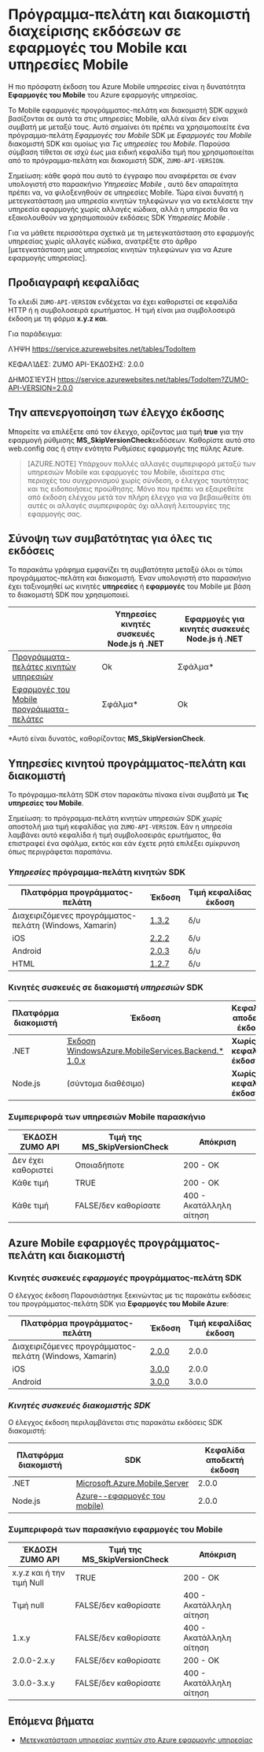 <properties
  pageTitle="Πρόγραμμα-πελάτη και διακομιστή διαχείρισης εκδόσεων SDK σε εφαρμογές του Mobile και υπηρεσίες Mobile | Azure εφαρμογής υπηρεσίας"
  description="Λίστα του προγράμματος-πελάτη SDK και της συμβατότητας με τις εκδόσεις SDK διακομιστή υπηρεσιών Mobile και τις εφαρμογές του Mobile Azure"
  services="app-service\mobile"
  documentationCenter=""
  authors="adrianhall"
  manager="erikre"
  editor=""/>

<tags
  ms.service="app-service-mobile"
  ms.workload="mobile"
  ms.tgt_pltfrm="mobile-multiple"
  ms.devlang="dotnet"
  ms.topic="article"
  ms.date="10/01/2016"
  ms.author="adrianha"/>

# <a name="client-and-server-versioning-in-mobile-apps-and-mobile-services"></a>Πρόγραμμα-πελάτη και διακομιστή διαχείρισης εκδόσεων σε εφαρμογές του Mobile και υπηρεσίες Mobile

Η πιο πρόσφατη έκδοση του Azure Mobile υπηρεσίες είναι η δυνατότητα **Εφαρμογές του Mobile** του Azure εφαρμογής υπηρεσίας.

Το Mobile εφαρμογές προγράμματος-πελάτη και διακομιστή SDK αρχικά βασίζονται σε αυτά τα στις υπηρεσίες Mobile, αλλά είναι *δεν* είναι συμβατή με μεταξύ τους.
Αυτό σημαίνει ότι πρέπει να χρησιμοποιείτε ένα πρόγραμμα-πελάτη *Εφαρμογές του Mobile* SDK με *Εφαρμογές του Mobile* διακομιστή SDK και ομοίως για *Τις υπηρεσίες του Mobile*. Παρούσα σύμβαση τίθεται σε ισχύ έως μια ειδική κεφαλίδα τιμή που χρησιμοποιείται από το πρόγραμμα-πελάτη και διακομιστή SDK, `ZUMO-API-VERSION`.

Σημείωση: κάθε φορά που αυτό το έγγραφο που αναφέρεται σε έναν υπολογιστή στο παρασκήνιο *Υπηρεσίες Mobile* , αυτό δεν απαραίτητα πρέπει να, να φιλοξενηθούν σε υπηρεσίες Mobile. Τώρα είναι δυνατή η μετεγκατάσταση μια υπηρεσία κινητών τηλεφώνων για να εκτελέσετε την υπηρεσία εφαρμογής χωρίς αλλαγές κώδικα, αλλά η υπηρεσία θα να εξακολουθούν να χρησιμοποιούν εκδόσεις SDK *Υπηρεσίες Mobile* .

Για να μάθετε περισσότερα σχετικά με τη μετεγκατάσταση στο εφαρμογής υπηρεσίας χωρίς αλλαγές κώδικα, ανατρέξτε στο άρθρο [μετεγκατάσταση μιας υπηρεσίας κινητών τηλεφώνων για να Azure εφαρμογής υπηρεσίας].

## <a name="header-specification"></a>Προδιαγραφή κεφαλίδας

Το κλειδί `ZUMO-API-VERSION` ενδέχεται να έχει καθοριστεί σε κεφαλίδα HTTP ή η συμβολοσειρά ερωτήματος. Η τιμή είναι μια συμβολοσειρά έκδοση με τη φόρμα **x.y.z και**.

Για παράδειγμα:

ΛΉΨΗ https://service.azurewebsites.net/tables/TodoItem

ΚΕΦΑΛΊΔΕΣ: ZUMO API-ΈΚΔΟΣΗΣ: 2.0.0

ΔΗΜΟΣΊΕΥΣΗ https://service.azurewebsites.net/tables/TodoItem?ZUMO-API-VERSION=2.0.0

## <a name="opting-out-of-version-checking"></a>Την απενεργοποίηση των έλεγχο έκδοσης

Μπορείτε να επιλέξετε από τον έλεγχο, ορίζοντας μια τιμή **true** για την εφαρμογή ρύθμισης **MS_SkipVersionCheck**εκδόσεων. Καθορίστε αυτό στο web.config σας ή στην ενότητα Ρυθμίσεις εφαρμογής της πύλης Azure.

> [AZURE.NOTE] Υπάρχουν πολλές αλλαγές συμπεριφορά μεταξύ των υπηρεσιών Mobile και εφαρμογές του Mobile, ιδιαίτερα στις περιοχές του συγχρονισμού χωρίς σύνδεση, ο έλεγχος ταυτότητας και τις ειδοποιήσεις προώθησης. Μόνο που πρέπει να εξαιρεθείτε από έκδοση ελέγχου μετά τον πλήρη έλεγχο για να βεβαιωθείτε ότι αυτές οι αλλαγές συμπεριφοράς όχι αλλαγή λειτουργίες της εφαρμογής σας.

## <a name="summary-of-compatibility-for-all-versions"></a>Σύνοψη των συμβατότητας για όλες τις εκδόσεις

Το παρακάτω γράφημα εμφανίζει τη συμβατότητα μεταξύ όλοι οι τύποι προγράμματος-πελάτη και διακομιστή. Έναν υπολογιστή στο παρασκήνιο έχει ταξινομηθεί ως κινητές **υπηρεσίες** ή **εφαρμογές** του Mobile με βάση το διακομιστή SDK που χρησιμοποιεί.

|                           | **Υπηρεσίες κινητές συσκευές** Node.js ή .NET | **Εφαρμογές για κινητές συσκευές** Node.js ή .NET |
| ----------                | -----------------------             |   ----------------              |
| [Προγράμματα-πελάτες κινητών υπηρεσιών] | Ok                                  | Σφάλμα\*                         |
| [Εφαρμογές του Mobile προγράμματα-πελάτες]     | Σφάλμα\*                             | Ok                              |

\*Αυτό είναι δυνατός, καθορίζοντας **MS_SkipVersionCheck**.


<!-- IMPORTANT!  The anchors for Mobile Services and Mobile Apps MUST be 1.0.0 and 2.0.0 respectively, since there is an exception error message that uses those anchors. -->

<!-- NOTE: the fwlink to this document is http://go.microsoft.com/fwlink/?LinkID=690568 -->

## <a name="1.0.0"></a>Υπηρεσίες κινητού προγράμματος-πελάτη και διακομιστή

Το πρόγραμμα-πελάτη SDK στον παρακάτω πίνακα είναι συμβατά με **Τις υπηρεσίες του Mobile**.

Σημείωση: το πρόγραμμα-πελάτη κινητών υπηρεσιών SDK *χωρίς* αποστολή μια τιμή κεφαλίδας για `ZUMO-API-VERSION`. Εάν η υπηρεσία λαμβάνει αυτό κεφαλίδα ή τιμή συμβολοσειράς ερωτήματος, θα επιστραφεί ένα σφάλμα, εκτός και εάν έχετε ρητά επιλέξει σμίκρυνση όπως περιγράφεται παραπάνω.

### <a name="MobileServicesClients"></a>*Υπηρεσίες* πρόγραμμα-πελάτη κινητών SDK

| Πλατφόρμα προγράμματος-πελάτη                   | Έκδοση                                                                   | Τιμή κεφαλίδας έκδοση |
| -------------------               | ------------------------                                                  | -------------------  |
| Διαχειριζόμενες προγράμματος-πελάτη (Windows, Xamarin) | [1.3.2](https://www.nuget.org/packages/WindowsAzure.MobileServices/1.3.2) | δ/υ                  |
| iOS                               | [2.2.2](http://aka.ms/gc6fex)                                             | δ/υ                  |
| Android                           | [2.0.3](https://go.microsoft.com/fwLink/?LinkID=280126)                   | δ/υ                  |
| HTML                              | [1.2.7](http://ajax.aspnetcdn.com/ajax/mobileservices/MobileServices.Web-1.2.7.min.js) | δ/υ     |

### <a name="mobile-services-server-sdks"></a>Κινητές συσκευές σε διακομιστή *υπηρεσιών* SDK

| Πλατφόρμα διακομιστή  | Έκδοση                                                                                                        | Κεφαλίδα αποδεκτή έκδοση |
| ---------------- | ------------------------------------------------------------                                                   | ----------------------- |
| .NET             | [Έκδοση WindowsAzure.MobileServices.Backend.* 1.0.x](https://www.nuget.org/packages/WindowsAzure.MobileServices.Backend/) | **Χωρίς κεφαλίδα έκδοση** |
| Node.js          | (σύντομα διαθέσιμο)                        | **Χωρίς κεφαλίδα έκδοση** |

<!-- TODO: add Node npm version -->

### <a name="behavior-of-mobile-services-backends"></a>Συμπεριφορά των υπηρεσιών Mobile παρασκήνιο

| ΈΚΔΟΣΗ ZUMO API | Τιμή της MS_SkipVersionCheck | Απόκριση |
| ---------------- | ---------------------------- | -------- |
| Δεν έχει καθοριστεί    | Οποιαδήποτε                          | 200 - OK |
| Κάθε τιμή        | TRUE                         | 200 - OK |
| Κάθε τιμή        | FALSE/δεν καθορίσατε          | 400 - Ακατάλληλη αίτηση |

## <a name="2.0.0"></a>Azure Mobile εφαρμογές προγράμματος-πελάτη και διακομιστή

### <a name="MobileAppsClients"></a>Κινητές συσκευές *εφαρμογές* προγράμματος-πελάτη SDK

Ο έλεγχος έκδοση Παρουσιάστηκε ξεκινώντας με τις παρακάτω εκδόσεις του προγράμματος-πελάτη SDK για **Εφαρμογές του Mobile Azure**:

| Πλατφόρμα προγράμματος-πελάτη                   | Έκδοση                   | Τιμή κεφαλίδας έκδοση |
| -------------------               | ------------------------  | -----------------    |
| Διαχειριζόμενες προγράμματος-πελάτη (Windows, Xamarin) | [2.0.0](https://www.nuget.org/packages/Microsoft.Azure.Mobile.Client/2.0.0) | 2.0.0 |
| iOS                               | [3.0.0](http://go.microsoft.com/fwlink/?LinkID=529823) | 2.0.0  |
| Android                           | [3.0.0](http://go.microsoft.com/fwlink/?LinkID=717033&clcid=0x409) | 3.0.0 |

<!-- TODO: add HTML version when released -->

### <a name="mobile-apps-server-sdks"></a>*Κινητές συσκευές διακομιστής SDK*

Ο έλεγχος έκδοση περιλαμβάνεται στις παρακάτω εκδόσεις SDK διακομιστή:

| Πλατφόρμα διακομιστή  | SDK                                                                                                        | Κεφαλίδα αποδεκτή έκδοση |
| ---------------- | ------------------------------------------------------------                                                   | ----------------------- |
| .NET             | [Microsoft.Azure.Mobile.Server](https://www.nuget.org/packages/Microsoft.Azure.Mobile.Server/) | 2.0.0 |
| Node.js          | [Azure--εφαρμογές του mobile)](https://www.npmjs.com/package/azure-mobile-apps)                         | 2.0.0 |

### <a name="behavior-of-mobile-apps-backends"></a>Συμπεριφορά των παρασκήνιο εφαρμογές του Mobile

| ΈΚΔΟΣΗ ZUMO API | Τιμή της MS_SkipVersionCheck | Απόκριση |
| ---------------- | ---------------------------- | -------- |
| x.y.z και ή την τιμή Null    | TRUE                         | 200 - OK |
| Τιμή null             | FALSE/δεν καθορίσατε          | 400 - Ακατάλληλη αίτηση |
| 1.x.y            | FALSE/δεν καθορίσατε          | 400 - Ακατάλληλη αίτηση |
| 2.0.0-2.x.y      | FALSE/δεν καθορίσατε          | 200 - OK |
| 3.0.0-3.x.y      | FALSE/δεν καθορίσατε          | 400 - Ακατάλληλη αίτηση |


## <a name="next-steps"></a>Επόμενα βήματα

- [Μετεγκατάσταση υπηρεσίας κινητών στο Azure εφαρμογής υπηρεσίας]


[Προγράμματα-πελάτες κινητών υπηρεσιών]: #MobileServicesClients
[Εφαρμογές του Mobile προγράμματα-πελάτες]: #MobileAppsClients


[Mobile App Server SDK]: http://www.nuget.org/packages/microsoft.azure.mobile.server
[Μετεγκατάσταση υπηρεσίας κινητών στο Azure εφαρμογής υπηρεσίας]: app-service-mobile-migrating-from-mobile-services.md

